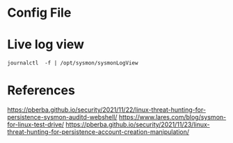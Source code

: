 # Config File

 # Live log view
 ```journalctl  -f | /opt/sysmon/sysmonLogView```



# References
https://pberba.github.io/security/2021/11/22/linux-threat-hunting-for-persistence-sysmon-auditd-webshell/
https://www.lares.com/blog/sysmon-for-linux-test-drive/
https://pberba.github.io/security/2021/11/23/linux-threat-hunting-for-persistence-account-creation-manipulation/
